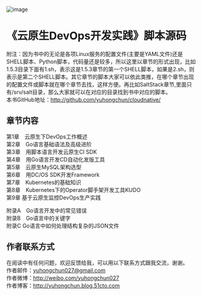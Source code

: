 ![image](https://github.com/yuhongchun/cloudnative/blob/main/screehot/image001.jpg)

《云原生DevOps开发实践》脚本源码
========================================
附注：因为书中的无论是各项Linux服务的配置文件(主要是YAML文件)还是SHELL脚本、Python脚本，代码量还是较多，所以这里以章节的形式出现，比如1.5.3目录下面有1.sh，表示这是1.5.3章节的第一个SHELL脚本，如果是2.sh，则表示是第二个SHELL脚本。其它章节的脚本大家可以依此类推，在哪个章节出现的配置文件或脚本就在哪个章节去找，这样方便。再比如SaltStack章节,里面只有/srv/salt目录，那么大家就可以在对应的目录找到书中对应的脚本。<br>
本书GitHub地址：http://github.com/yuhongchun/cloudnative/<br>

章节内容
----------------------------------------
第1章　云原生下DevOps工作概述<br>
第2章　Go语言基础语法及高级进阶<br>
第3章　用脚本语言开发云原生CI SDK<br>
第4章　用Go语言开发CD自动化发版工具<br>
第5章　云原生MySQL架构选型<br>
第6章　用DC/OS SDK开发Framework<br>
第7章　Kubernetes的基础知识<br>
第8章　Kubernetes下的Operator脚手架开发工具KUDO<br>
第9章  基于云原生监控DevOps生产实践<br>

附录A　Go语言开发中的常见错误<br>
附录B　Go语言中的关键字<br>
附录C  Go语言中如何处理结构复杂的JSON文件<br>



作者联系方式
-----------------------------------------
在阅读中有任何问题，欢迎反馈给我，可以用以下联系方式跟我交流，谢谢。<br> 
作者邮件：yuhongchun027@gmail.com<br> 
作者微博：http://weibo.com/yuhongchun027<br> 
作者博客：http://yuhongchun.blog.51cto.com<br> 
